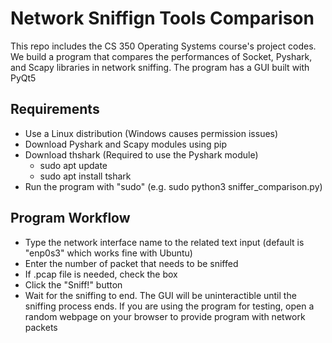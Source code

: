 # Network Sniffign Tools Comparison

This repo includes the CS 350 Operating Systems course's project codes. We build a program that compares the performances of Socket, Pyshark, and Scapy libraries in network sniffing. The program has a GUI built with PyQt5

## Requirements
- Use a Linux distribution (Windows causes permission issues)
- Download Pyshark and Scapy modules using pip
- Download thshark (Required to use the Pyshark module)
  - sudo apt update
  - sudo apt install tshark
- Run the program with "sudo" (e.g. sudo python3 sniffer_comparison.py)

## Program Workflow
- Type the network interface name to the related text input (default is "enp0s3" which works fine with Ubuntu)
- Enter the number of packet that needs to be sniffed
- If .pcap file is needed, check the box
- Click the "Sniff!" button
- Wait for the sniffing to end. The GUI will be uninteractible until the sniffing process ends. If you are using the program for testing, open a random webpage on your browser to provide program with network packets
